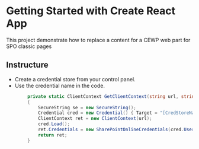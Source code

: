 # Getting Started with Create React App

This project demonstrate how to replace a content for a CEWP web part for SPO classic pages

## Instructure

* Create a credential store from your control panel. 
* Use the credential name in the code.
```C#
        private static ClientContext GetClientContext(string url, string credentialStoreName = "[CredStoreName]")
        {
            SecureString se = new SecureString();
            Credential cred = new Credential() { Target = "[CredStoreName]" };
            ClientContext ret = new ClientContext(url);
            cred.Load();
            ret.Credentials = new SharePointOnlineCredentials(cred.Username, cred.SecurePassword);
            return ret;
        }

```


